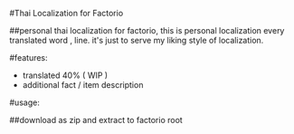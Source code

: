 #Thai Localization for Factorio

##personal thai localization for factorio, this is personal localization every translated word , line. it's just to serve my liking style of localization.

#features:

+ translated 40% ( WIP )
+ additional fact / item description

#usage:

##download as zip and extract to factorio root